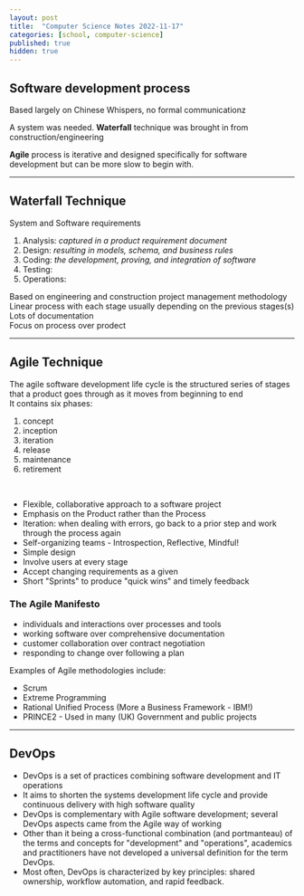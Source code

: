 ```yaml
---
layout: post
title:  "Computer Science Notes 2022-11-17"
categories: [school, computer-science]
published: true
hidden: true
---
```

## Software development process

Based largely on Chinese Whispers, no formal communicationz

A system was needed. **Waterfall** technique was brought in from construction/engineering

**Agile** process is iterative and designed specifically for software development but can be more slow to begin with.

***

## Waterfall Technique

System and Software requirements

1. Analysis: *captured in a product requirement document*
2. Design: *resulting in models, schema, and business rules*
3. Coding: *the development, proving, and integration of software*
4. Testing:
5. Operations:

Based on engineering and construction project management methodology  
Linear process with each stage usually depending on the previous stages(s)  
Lots of documentation  
Focus on process over prodect

***

## Agile Technique

The agile software development life cycle is the structured series of stages that a product goes through as it moves from beginning to end  
It contains six phases:  

1. concept
2. inception
3. iteration
4. release
5. maintenance
6. retirement

</br>

+ Flexible, collaborative approach to a software project
+ Emphasis on the Product rather than the Process
+ Iteration: when dealing with errors, go back to a prior step and work through the process again
+ Self-organizing teams - Introspection, Reflective, Mindful!
+ Simple design
+ Involve users at every stage
+ Accept changing requirements as a given
+ Short "Sprints" to produce "quick wins" and timely feedback

### The Agile Manifesto

+ individuals and interactions over processes and tools
+ working software over comprehensive documentation
+ customer collaboration over contract negotiation
+ responding to change over following a plan

Examples of Agile methodologies include:

+ Scrum
+ Extreme Programming
+ Rational Unified Process (More a Business Framework - IBM!)
+ PRINCE2 - Used in many (UK) Government and public projects

***

## DevOps

+ DevOps is a set of practices combining software development and IT operations
+ It aims to shorten the systems development life cycle and provide continuous delivery with high software quality
+ DevOps is complementary with Agile software development; several DevOps aspects came from the Agile way of working
+ Other than it being a cross-functional combination (and portmanteau) of the terms and concepts for "development" and "operations", academics and practitioners have not developed a universal definition for the term DevOps.
+ Most often, DevOps is characterized by key principles: shared ownership, workflow automation, and rapid feedback.
